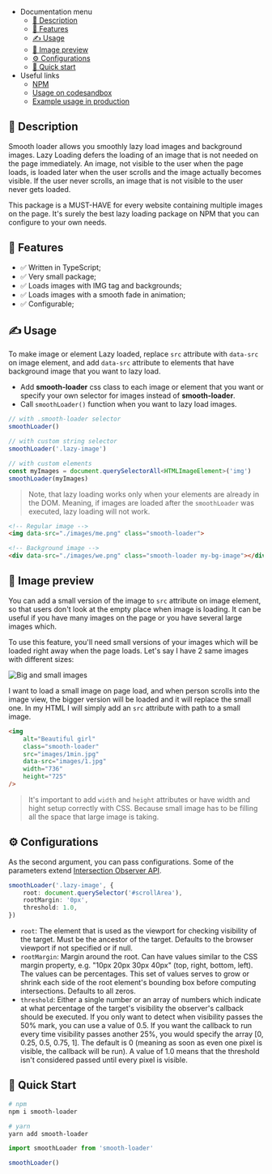 - Documentation menu
    - [📄 Description](#-description)
    - [🎁 Features](#-features)
    - [✍️ Usage](#%EF%B8%8F-usage)
    - [🌄 Image preview](#-image-preview)
    - [⚙️ Configurations](#%EF%B8%8F-configurations)
    - [🚀️ Quick start](#-quick-start)
- Useful links
    - [NPM](https://www.npmjs.com/package/smooth-loader)
    - [Usage on codesandbox](https://codesandbox.io/s/smooth-loader-example-usage-5xr6h)
    - [Example usage in production](https://shobar.com.ua/category/photo-reports)

## 📄 Description

Smooth loader allows you smoothly lazy load images and background images. Lazy Loading defers the loading of an image that is not needed on the page immediately. An image, not visible to the user when the page loads, is loaded later when the user scrolls and the image actually becomes visible. If the user never scrolls, an image that is not visible to the user never gets loaded.

This package is a MUST-HAVE for every website containing multiple images on the page. It's surely the best lazy loading package on NPM that you can configure to your own needs.

## 🎁 Features

- ✅ Written in TypeScript;
- ✅ Very small package;
- ✅ Loads images with IMG tag and backgrounds;
- ✅ Loads images with a smooth fade in animation;
- ✅ Configurable;

## ✍️ Usage

To make image or element Lazy loaded, replace `src` attribute with `data-src`
on image element, and add `data-src` attribute to elements that have background
image that you want to lazy load.

- Add **smooth-loader** css class to each image or element that you want or specify your own selector for images instead of **smooth-loader**.
- Call `smoothLoader()` function when you want to lazy load images.

```js
// with .smooth-loader selector
smoothLoader()

// with custom string selector
smoothLoader('.lazy-image')

// with custom elements
const myImages = document.querySelectorAll<HTMLImageElement>('img')
smoothLoader(myImages)
```

> Note, that lazy loading works only when your elements are already in the DOM. Meaning, if images are loaded after the `smoothLoader` was executed, lazy loading will not work.

```html
<!-- Regular image -->
<img data-src="./images/me.png" class="smooth-loader">

<!-- Background image -->
<div data-src="./images/we.png" class="smooth-loader my-bg-image"></div>
```

## 🌄 Image preview

You can add a small version of the image to `src` attribute on image element, so that users don't look at the empty place when image is loading. It can be useful if you have many images on the page or you have several large images which.

To use this feature, you'll need small versions of your images which will be loaded right away when the page loads. Let's say I have 2 same images with different sizes:

![Big and small images](https://serhii.io/storage/other/big-and-small-images.png)

I want to load a small image on page load, and when person scrolls into the image view, the bigger version will be loaded and it will replace the small one. In my HTML I will simply add an `src` attribute with path to a small image.

```html
<img
    alt="Beautiful girl"
    class="smooth-loader"
    src="images/1min.jpg"
    data-src="images/1.jpg"
    width="736"
    height="725"
/>
```

> It's important to add `width` and `height` attributes or have width and hight setup correctly with CSS. Because small image has to be filling all the space that large image is taking.

## ⚙️ Configurations

As the second argument, you can pass configurations. Some of the parameters extend [Intersection Observer API](https://developer.mozilla.org/en-US/docs/Web/API/Intersection_Observer_API).

```typescript
smoothLoader('.lazy-image', {
    root: document.querySelector('#scrollArea'),
    rootMargin: '0px',
    threshold: 1.0,
})
```

- `root`: The element that is used as the viewport for checking visibility of the target. Must be the ancestor of the target. Defaults to the browser viewport if not specified or if null.
- `rootMargin`: Margin around the root. Can have values similar to the CSS margin property, e.g. "10px 20px 30px 40px" (top, right, bottom, left). The values can be percentages. This set of values serves to grow or shrink each side of the root element's bounding box before computing intersections. Defaults to all zeros.
- `threshold`: Either a single number or an array of numbers which indicate at what percentage of the target's visibility the observer's callback should be executed. If you only want to detect when visibility passes the 50% mark, you can use a value of 0.5. If you want the callback to run every time visibility passes another 25%, you would specify the array [0, 0.25, 0.5, 0.75, 1]. The default is 0 (meaning as soon as even one pixel is visible, the callback will be run). A value of 1.0 means that the threshold isn't considered passed until every pixel is visible.

## 🚀 Quick Start

```bash
# npm
npm i smooth-loader

# yarn
yarn add smooth-loader
```

```js
import smoothLoader from 'smooth-loader'

smoothLoader()
```